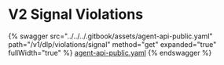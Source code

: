 # V2 Signal Violations

{% swagger src="../../../.gitbook/assets/agent-api-public.yaml" path="/v1/dlp/violations/signal" method="get" expanded="true" fullWidth="true" %}
[agent-api-public.yaml](../../../.gitbook/assets/agent-api-public.yaml)
{% endswagger %}
